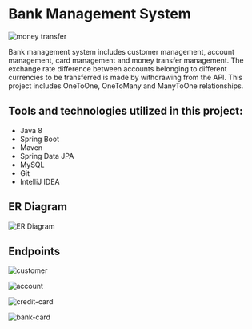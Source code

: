 # Bank Management System

![money transfer](money_transfer.jpg)

Bank management system includes customer management, account management, card management and money transfer management. The exchange rate difference between accounts belonging to different currencies to be transferred is made by withdrawing from the API. This project includes OneToOne, OneToMany and ManyToOne relationships.


## Tools and technologies utilized in this project:

- Java 8
- Spring Boot
- Maven
- Spring Data JPA
- MySQL
- Git
- IntelliJ IDEA

## ER Diagram

![ER Diagram](img_1.png)

## Endpoints

![customer](img_2.png)

![account](img_3.png)

![credit-card](img_4.png)

![bank-card](img_5.png)